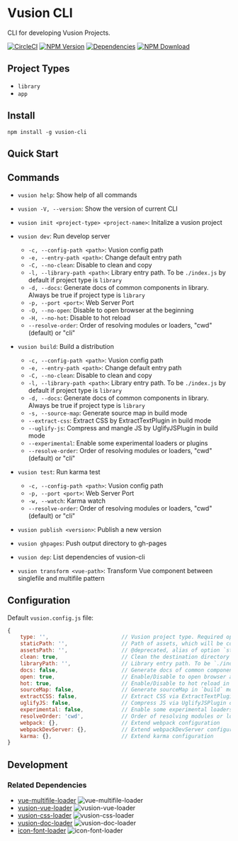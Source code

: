# Vusion CLI

CLI for developing Vusion Projects.

[![CircleCI][circleci-img]][circleci-url]
[![NPM Version][npm-img]][npm-url]
[![Dependencies][david-img]][david-url]
[![NPM Download][download-img]][download-url]

[circleci-img]: https://img.shields.io/circleci/project/github/vusion/vusion-cli.svg?style=flat-square
[circleci-url]: https://circleci.com/gh/vusion/vusion-cli
[npm-img]: http://img.shields.io/npm/v/vusion-cli.svg?style=flat-square
[npm-url]: http://npmjs.org/package/vusion-cli
[david-img]: http://img.shields.io/david/vusion/vusion-cli.svg?style=flat-square
[david-url]: https://david-dm.org/vusion/vusion-cli
[download-img]: https://img.shields.io/npm/dm/vusion-cli.svg?style=flat-square
[download-url]: https://npmjs.org/package/vusion-cli

## Project Types

- `library`
- `app`

## Install

``` shell
npm install -g vusion-cli
```

## Quick Start

## Commands

- `vusion help`: Show help of all commands
- `vusion -V, --version`: Show the version of current CLI

- `vusion init <project-type> <project-name>`: Initalize a vusion project
- `vusion dev`: Run develop server
    - `-c, --config-path <path>`: Vusion config path
    - `-e, --entry-path <path>`: Change default entry path
    - `-C, --no-clean`: Disable to clean and copy
    - `-l, --library-path <path>`: Library entry path. To be `./index.js` by default if project type is `library`
    - `-d, --docs`: Generate docs of common components in library. Always be true if project type is `library`
    - `-p, --port <port>`: Web Server Port
    - `-O, --no-open`: Disable to open browser at the beginning
    - `-H, --no-hot`: Disable to hot reload
    - `--resolve-order`: Order of resolving modules or loaders, "cwd"(default) or "cli"
- `vusion build`: Build a distribution
    - `-c, --config-path <path>`: Vusion config path
    - `-e, --entry-path <path>`: Change default entry path
    - `-C, --no-clean`: Disable to clean and copy
    - `-l, --library-path <path>`: Library entry path. To be `./index.js` by default if project type is `library`
    - `-d, --docs`: Generate docs of common components in library. Always be true if project type is `library`
    - `-s, --source-map`: Generate source map in build mode
    - `--extract-css`: Extract CSS by ExtractTextPlugin in build mode
    - `--uglify-js`: Compress and mangle JS by UglifyJSPlugin in build mode
    - `--experimental`: Enable some experimental loaders or plugins
    - `--resolve-order`: Order of resolving modules or loaders, "cwd"(default) or "cli"
- `vusion test`: Run karma test
    - `-c, --config-path <path>`: Vusion config path
    - `-p, --port <port>`: Web Server Port
    - `-w, --watch`: Karma watch
    - `--resolve-order`: Order of resolving modules or loaders, "cwd"(default) or "cli"
- `vusion publish <version>`: Publish a new version
- `vusion ghpages`: Push output directory to gh-pages
- `vusion dep`: List dependencies of vusion-cli

- `vusion transform <vue-path>`: Transform Vue component between singlefile and multifile pattern

## Configuration

Default `vusion.config.js` file:

``` js
{
    type: '',                       // Vusion project type. Required option. 'library', 'app'
    staticPath: '',                 // Path of assets, which will be copied into destination directory
    assetsPath: '',                 // @deprecated, alias of option `staticPath`
    clean: true,                    // Clean the destination directory before `dev` or `build`
    libraryPath: '',                // Library entry path. To be `./index.js` by default if project type is `library`
    docs: false,                    // Generate docs of common components in library. Always be true if project type is `library`
    open: true,                     // Enable/Disable to open browser at the beginning in `dev` mode
    hot: true,                      // Enable/Disable to hot reload in `dev` mode
    sourceMap: false,               // Generate sourceMap in `build` mode
    extractCSS: false,              // Extract CSS via ExtractTextPlugin in `build` mode
    uglifyJS: false,                // Compress JS via UglifyJSPlugin only in `build` mode
    experimental: false,            // Enable some experimental loaders or plugins, like ModuleConcatenationPlugin
    resolveOrder: 'cwd',            // Order of resolving modules or loaders, "cwd"(default) or "cli"
    webpack: {},                    // Extend webpack configuration
    webpackDevServer: {},           // Extend webpackDevServer configuration
    karma: {},                      // Extend karma configuration
}
```

## Development

### Related Dependencies

- [vue-multifile-loader][vue-multifile-loader-url] ![vue-multifile-loader][vue-multifile-loader-img]
- [vusion-vue-loader][vusion-vue-loader-url] ![vusion-vue-loader][vusion-vue-loader-img]
- [vusion-css-loader][vusion-css-loader-url] ![vusion-css-loader][vusion-css-loader-img]
- [vusion-doc-loader][vusion-doc-loader-url] ![vusion-doc-loader][vusion-doc-loader-img]
- [icon-font-loader][icon-font-loader-url] ![icon-font-loader][icon-font-loader-img]

[vue-multifile-loader-img]: http://img.shields.io/npm/v/vue-multifile-loader.svg?style=flat-square
[vue-multifile-loader-url]: http://npmjs.org/package/vue-multifile-loader
[vusion-vue-loader-img]: http://img.shields.io/npm/v/vusion-vue-loader.svg?style=flat-square
[vusion-vue-loader-url]: http://npmjs.org/package/vusion-vue-loader
[vusion-css-loader-img]: http://img.shields.io/npm/v/vusion-css-loader.svg?style=flat-square
[vusion-css-loader-url]: http://npmjs.org/package/vusion-css-loader
[vusion-doc-loader-img]: http://img.shields.io/npm/v/vusion-doc-loader.svg?style=flat-square
[vusion-doc-loader-url]: http://npmjs.org/package/vusion-doc-loader
[icon-font-loader-img]: http://img.shields.io/npm/v/icon-font-loader.svg?style=flat-square
[icon-font-loader-url]: http://npmjs.org/package/icon-font-loader
